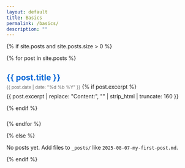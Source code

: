 ```yaml
---
layout: default
title: Basics
permalink: /basics/
description: ""
---
```



{% if site.posts and site.posts.size > 0 %}
  <ul style="list-style: none; padding-left: 0;">
  {% for post in site.posts %}
    <li style="margin-bottom: 1.5rem;">
      <h2 style="margin-bottom: 0.2rem;">
        <a href="{{ post.url | relative_url }}" style="text-decoration: none; color: #0366d6;">
          {{ post.title }}
        </a>
      </h2>
      <small style="color: #666;">{{ post.date | date: "%d %b %Y" }}</small>
      {% if post.excerpt %}
        <p style="margin-top: 0.5rem;">
  {{ post.excerpt | replace: "Content:", "" | strip_html | truncate: 160 }}
</p>
      {% endif %}
    </li>
  {% endfor %}
  </ul>
{% else %}
  <p>No posts yet. Add files to <code>_posts/</code> like <code>2025-08-07-my-first-post.md</code>.</p>
{% endif %}

